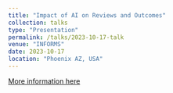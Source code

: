 ```yaml
---
title: "Impact of AI on Reviews and Outcomes"
collection: talks
type: "Presentation"
permalink: /talks/2023-10-17-talk
venue: "INFORMS"
date: 2023-10-17
location: "Phoenix AZ, USA"
---
```


[More information here](http://exampleurl.com)
